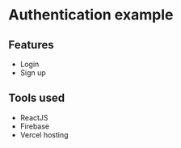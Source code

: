 # Authentication example

## Features

- Login
- Sign up

## Tools used

- ReactJS
- Firebase
- Vercel hosting
